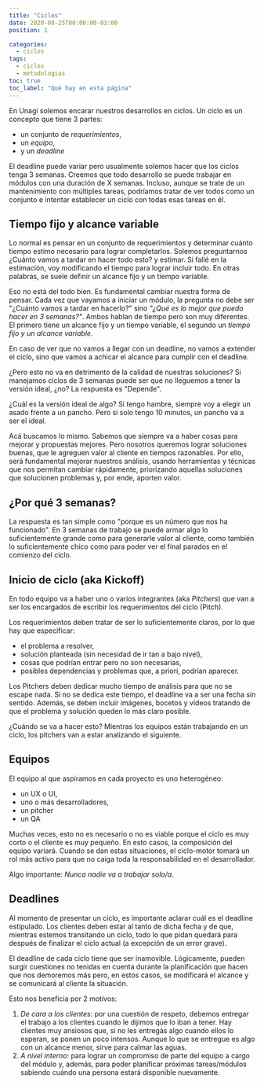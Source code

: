 ```yaml
---
title: "Ciclos"
date: 2020-08-25T00:00:00-03:00
position: 1

categories:
  - ciclos
tags:
  - ciclos
  - metodologias
toc: true
toc_label: "Qué hay en esta página"
---
```


En Unagi solemos encarar nuestros desarrollos en ciclos. Un ciclo es un concepto que tiene 3 partes:
* un conjunto de *requerimientos*,
* un *equipo*,
* y un *deadline*

El deadline puede variar pero usualmente solemos hacer que los ciclos tenga 3 semanas.
Creemos que todo desarrollo se puede trabajar en módulos con una duración de X semanas. Incluso, aunque se trate de un mantenimiento con múltiples tareas, podríamos tratar de ver todos como un conjunto e intentar establecer un ciclo con todas esas tareas en él.

## Tiempo fijo y alcance variable
Lo normal es pensar en un conjunto de requerimientos y determinar cuánto tiempo estimo necesario para lograr completarlos. Solemos preguntarnos ¿Cuánto vamos a tardar en hacer todo esto? y estimar. Si fallé en la estimación, voy modificando el tiempo para lograr incluir todo. En otras palabras, se suele definir un alcance fijo y un tiempo variable.

Eso no está del todo bien. Es fundamental cambiar nuestra forma de pensar. Cada vez que vayamos a iniciar un módulo, la pregunta no debe ser "¿Cuánto vamos a tardar en hacerlo?" sino *"¿Qué es lo mejor que puedo hacer en 3 semanas?"*.
Ambos hablan de tiempo pero son muy diferentes. El primero tiene un alcance fijo y un tiempo variable, el segundo un *tiempo fijo y un alcance variable*.

En caso de ver que no vamos a llegar con un deadline, no vamos a extender el ciclo, sino que vamos a achicar el alcance para cumplir con el deadline.

¿Pero esto no va en detrimento de la calidad de nuestras soluciones? Si manejamos ciclos de 3 semanas puede ser que no lleguemos a tener la versión ideal, ¿no? La respuesta es "Depende".

¿Cuál es la versión ideal de algo? Si tengo hambre, siempre voy a elegir un asado frente a un pancho. Pero si solo tengo 10 minutos, un pancho va a ser el ideal.

Acá buscamos lo mismo. Sabemos que siempre va a haber cosas para mejorar y propuestas mejores. Pero nosotros queremos lograr soluciones buenas, que le agreguen valor al cliente en tiempos razonables. Por ello, será fundamental mejorar nuestros análisis, usando herramientas y técnicas que nos permitan cambiar rápidamente, priorizando aquellas soluciones que solucionen problemas y, por ende, aporten valor.


## ¿Por qué 3 semanas?
La respuesta es tan simple como "porque es un número que nos ha funcionado". En 3 semanas de trabajo se puede armar algo lo suficientemente grande como para generarle valor al cliente, como también lo suficientemente chico como para poder ver el final parados en el comienzo del ciclo.

## Inicio de ciclo (aka  Kickoff)
En todo equipo va a haber uno o varios integrantes (aka *Pitchers*) que van a ser los encargados de escribir los requerimientos del ciclo (Pitch).

Los requerimientos deben tratar de ser lo suficientemente claros, por lo que hay que especificar:
- el problema a resolver,
- solución planteada (sin necesidad de ir tan a bajo nivel),
- cosas que podrían entrar pero no son necesarias,
- posibles dependencias y problemas que, a priori, podrían aparecer.

Los Pitchers deben dedicar mucho tiempo de análisis para que no se escape nada. Si no se dedica este tiempo, el deadline va a ser una fecha sin sentido.
Además, se deben incluir imágenes, bocetos y videos tratando de que el problema y solución queden lo más claro posible.

¿Cuándo se va a hacer esto? Mientras los equipos están trabajando en un ciclo, los pitchers van a estar analizando el siguiente.

## Equipos
El equipo al que aspiramos en cada proyecto es uno heterogéneo:
- un UX o UI,
- uno o más desarrolladores,
- un pitcher
- un QA

Muchas veces, esto no es necesario o no es viable porque el ciclo es muy corto o el cliente es muy pequeño. En esto casos, la composición del equipo variará.
Cuando se dan estas situaciones, el ciclo-motor tomará un rol más activo para que no caiga toda la responsabilidad en el desarrollador.

Algo importante: *Nunca nadie va a trabajar solo/a*.

## Deadlines
Al momento de presentar un ciclo, es importante aclarar cuál es el deadline estipulado. Los clientes deben estar al tanto de dicha fecha y de que, mientras estemos transitando un ciclo, todo lo que pidan quedará para después de finalizar el ciclo actual (a excepción de un error grave).

El deadline de cada ciclo tiene que ser inamovible. Lógicamente, pueden surgir cuestiones no tenidas en cuenta durante la planificación que hacen que nos demoremos más pero, en estos casos, se modificará el alcance y se comunicará al cliente la situación.

Esto nos beneficia por 2 motivos:

1. _De cara a los clientes_: por una cuestión de respeto, debemos entregar el trabajo a los clientes cuando le dijimos que lo iban a tener. Hay clientes muy ansiosos que, si no les entregás algo cuando ellos lo esperan, se ponen un poco intensos. Aunque lo que se entregue es algo con un alcance menor, sirve para calmar las aguas.
2. _A nivel interno_: para lograr un compromiso de parte del equipo a cargo del módulo y, además, para poder planificar próximas tareas/módulos sabiendo cuándo una persona estará disponible nuevamente.

